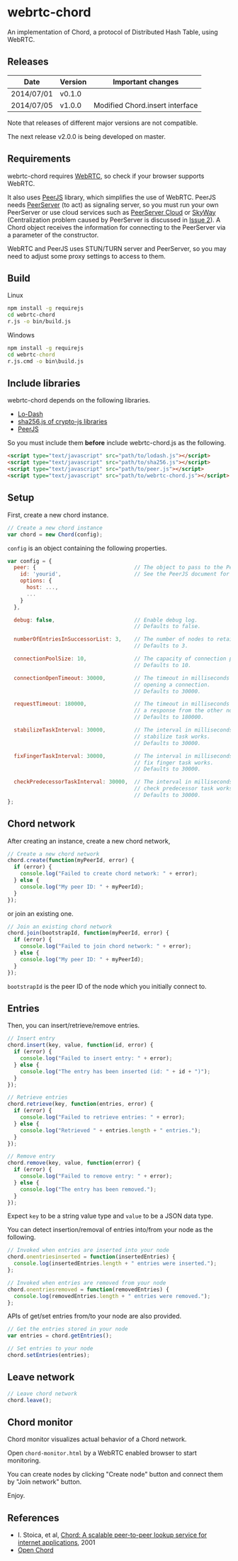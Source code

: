 webrtc-chord
============

An implementation of Chord, a protocol of Distributed Hash Table, using WebRTC.

## Releases
Date       | Version | Important changes |
---------- | ------- | ----------------- |
2014/07/01 | v0.1.0  | |
2014/07/05 | v1.0.0  | Modified Chord.insert interface |

Note that releases of different major versions are not compatible.

The next release v2.0.0 is being developed on master.

## Requirements
webrtc-chord requires [WebRTC](http://www.webrtc.org/), so check if your
browser supports WebRTC.

It also uses [PeerJS](https://github.com/peers/peerjs) library, which
simplifies the use of WebRTC.
PeerJS needs [PeerServer](https://github.com/peers/peerjs-server) (to act) as signaling
server, so you must run your own PeerServer or use cloud services such as
[PeerServer Cloud](http://peerjs.com/peerserver) or 
[SkyWay](http://nttcom.github.io/skyway/en/) (Centralization problem caused by PeerServer
is discussed in [Issue 2](https://github.com/tsujio/webrtc-chord/issues/2)).
A Chord object receives the information 
for connecting to the PeerServer via a parameter of the constructor.

WebRTC and PeerJS uses STUN/TURN server and PeerServer, so you may need
to adjust some proxy settings to access to them.

## Build
Linux
```sh
npm install -g requirejs
cd webrtc-chord
r.js -o bin/build.js
```

Windows
```bat
npm install -g requirejs
cd webrtc-chord
r.js.cmd -o bin\build.js
```

## Include libraries
webrtc-chord depends on the following libraries.
* [Lo-Dash](http://lodash.com/)
* [sha256.js of crypto-js libraries](https://code.google.com/p/crypto-js/)
* [PeerJS](https://github.com/peers/peerjs)

So you must include them **before** include webrtc-chord.js as the following.
```html
<script type="text/javascript" src="path/to/lodash.js"></script>
<script type="text/javascript" src="path/to/sha256.js"></script>
<script type="text/javascript" src="path/to/peer.js"></script>
<script type="text/javascript" src="path/to/webrtc-chord.js"></script>
```

## Setup
First, create a new chord instance.
```javascript
// Create a new chord instance
var chord = new Chord(config);
```

`config` is an object containing the following properties.
```javascript
var config = {
  peer: {                               // The object to pass to the Peer constructor.
    id: 'yourid',                       // See the PeerJS document for details.
    options: {
      host: ...,
      ...
    }
  },

  debug: false,                         // Enable debug log.
                                        // Defaults to false.

  numberOfEntriesInSuccessorList: 3,    // The number of nodes to retain as successor.
                                        // Defaults to 3.

  connectionPoolSize: 10,               // The capacity of connection pool.
                                        // Defaults to 10.

  connectionOpenTimeout: 30000,         // The timeout in milliseconds for waiting
                                        // opening a connection.
                                        // Defaults to 30000.

  requestTimeout: 180000,               // The timeout in milliseconds for waiting
                                        // a response from the other node.
                                        // Defaults to 180000.

  stabilizeTaskInterval: 30000,         // The interval in milliseconds in which the
                                        // stabilize task works.
                                        // Defaults to 30000.

  fixFingerTaskInterval: 30000,         // The interval in milliseconds in which the
                                        // fix finger task works.
                                        // Defaults to 30000.

  checkPredecessorTaskInterval: 30000,  // The interval in milliseconds in which the
                                        // check predecessor task works.
                                        // Defaults to 30000.
};
```

## Chord network
After creating an instance, create a new chord network,
```javascript
// Create a new chord network
chord.create(function(myPeerId, error) {
  if (error) {
    console.log("Failed to create chord network: " + error);
  } else {
    console.log("My peer ID: " + myPeerId);
  }
});
```

or join an existing one.
```javascript
// Join an existing chord network
chord.join(bootstrapId, function(myPeerId, error) {
  if (error) {
    console.log("Failed to join chord network: " + error);
  } else {
    console.log("My peer ID: " + myPeerId);
  }
});
```
`bootstrapId` is the peer ID of the node which you initially connect to.

## Entries
Then, you can insert/retrieve/remove entries.
```javascript
// Insert entry
chord.insert(key, value, function(id, error) {
  if (error) {
    console.log("Failed to insert entry: " + error);
  } else {
    console.log("The entry has been inserted (id: " + id + ")");
  }
});

// Retrieve entries
chord.retrieve(key, function(entries, error) {
  if (error) {
    console.log("Failed to retrieve entries: " + error);
  } else {
    console.log("Retrieved " + entries.length + " entries.");
  }
});

// Remove entry
chord.remove(key, value, function(error) {
  if (error) {
    console.log("Failed to remove entry: " + error);
  } else {
    console.log("The entry has been removed.");
  }
});
```
Expect `key` to be a string value type and `value` to be a JSON data type.

You can detect insertion/removal of entries into/from your node as the following.
```javascript
// Invoked when entries are inserted into your node
chord.onentriesinserted = function(insertedEntries) {
  console.log(insertedEntries.length + " entries were inserted.");
};

// Invoked when entries are removed from your node
chord.onentriesremoved = function(removedEntries) {
  console.log(removedEntries.length + " entries were removed.");
};
```

APIs of get/set entries from/to your node are also provided.
```javascript
// Get the entries stored in your node
var entries = chord.getEntries();

// Set entries to your node
chord.setEntries(entries);
```

## Leave network
```javascript
// Leave chord network
chord.leave();
```

## Chord monitor
Chord monitor visualizes actual behavior of a Chord network.

Open `chord-monitor.html` by a WebRTC enabled browser to start monitoring.

You can create nodes by clicking "Create node" button and connect them by "Join network"
button.

Enjoy.

## References
* I. Stoica, et al, [Chord: A scalable peer-to-peer lookup service for internet applications](http://dl.acm.org/citation.cfm?id=383071), 2001
* [Open Chord](http://open-chord.sourceforge.net/)
